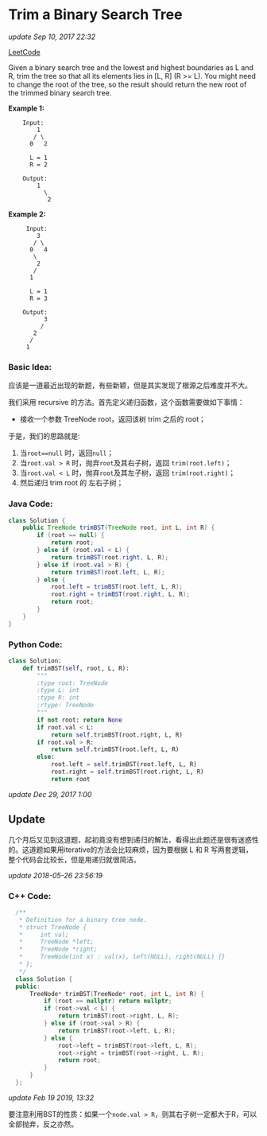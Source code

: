 # Trim a Binary Search Tree

_update Sep 10, 2017 22:32_

[LeetCode](https://leetcode.com/problems/trim-a-binary-search-tree/description/)

Given a binary search tree and the lowest and highest boundaries as L and R, trim the tree so that all its elements lies in \[L, R\] \(R &gt;= L\). You might need to change the root of the tree, so the result should return the new root of the trimmed binary search tree.

**Example 1:**

```text
    Input:
        1
       / \
      0   2

      L = 1
      R = 2

    Output:
        1
          \
           2
```

**Example 2:**

```text
     Input:
        3
       / \
      0   4
       \
        2
       /
      1

      L = 1
      R = 3

    Output:
          3
         /
       2   
      /
     1
```

### Basic Idea:

应该是一道最近出现的新题，有些新颖，但是其实发现了根源之后难度并不大。

我们采用 recursive 的方法。首先定义递归函数，这个函数需要做如下事情：

* 接收一个参数 TreeNode root，返回该树 trim 之后的 root；

于是，我们的思路就是:

1. 当`root==null` 时，返回`null`；
2. 当`root.val > R` 时，抛弃`root`及其右子树，返回 `trim(root.left)`；
3. 当`root.val < L` 时，抛弃`root`及其左子树，返回 `trim(root.right)`；
4. 然后递归 trim root 的 左右子树；

### Java Code:

```java
class Solution {
    public TreeNode trimBST(TreeNode root, int L, int R) {
        if (root == null) {
            return root;
        } else if (root.val < L) {
            return trimBST(root.right, L, R);
        } else if (root.val > R) {
            return trimBST(root.left, L, R);
        } else {
            root.left = trimBST(root.left, L, R);
            root.right = trimBST(root.right, L, R);
            return root;
        }
    }
}
```

### Python Code:

```python
class Solution:
    def trimBST(self, root, L, R):
        """
        :type root: TreeNode
        :type L: int
        :type R: int
        :rtype: TreeNode
        """
        if not root: return None
        if root.val < L:
            return self.trimBST(root.right, L, R)
        if root.val > R:
            return self.trimBST(root.left, L, R)
        else:
            root.left = self.trimBST(root.left, L, R)
            root.right = self.trimBST(root.right, L, R)
            return root
```

_update Dec 29, 2017 1:00_

## Update

几个月后又见到这道题，起初竟没有想到递归的解法，看得出此题还是很有迷惑性的。这道题如果用iterative的方法会比较麻烦，因为要根据 L 和 R 写两套逻辑，整个代码会比较长，但是用递归就很简洁。

_update 2018-05-26 23:56:19_

### C++ Code:

```cpp
  /**
   * Definition for a binary tree node.
   * struct TreeNode {
   *     int val;
   *     TreeNode *left;
   *     TreeNode *right;
   *     TreeNode(int x) : val(x), left(NULL), right(NULL) {}
   * };
   */
  class Solution {
  public:
      TreeNode* trimBST(TreeNode* root, int L, int R) {
          if (root == nullptr) return nullptr;
          if (root->val < L) {
              return trimBST(root->right, L, R);
          } else if (root->val > R) {
              return trimBST(root->left, L, R);
          } else {
              root->left = trimBST(root->left, L, R);
              root->right = trimBST(root->right, L, R);
              return root;
          }
      }
  };
```

_update Feb 19 2019, 13:32_

要注意利用BST的性质：如果一个`node.val > R`，则其右子树一定都大于R，可以全部抛弃，反之亦然。


